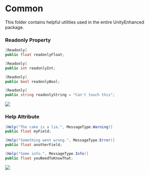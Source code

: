 # Common

This folder contains helpful utilities used in the entire UnityEnhanced package.

### Readonly Property

``` cs
[Readonly]
public float readonlyFloat;

[Readonly]
public int readonlyInt;

[Readonly]
public bool readonlyBool;

[Readonly]
public string readonlyString = "Can't touch this";
```

![](https://s18.postimg.org/fyrwvmq49/image.png)

### Help Attribute

``` cs
[Help("The cake is a lie.", MessageType.Warning)]
public float myField;

[Help("Something went wrong.", MessageType.Error)]
public float anotherField;

[Help("Some info.", MessageType.Info)]
public float youNeedToKnowThat;
```

![](https://s18.postimg.org/ov2ozgtk9/image.png)
